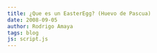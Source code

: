 ```yaml
---
title: ¿Que es un EasterEgg? (Huevo de Pascua)
date: 2008-09-05
author: Rodrigo Amaya
tags: blog
js: script.js
---
```


